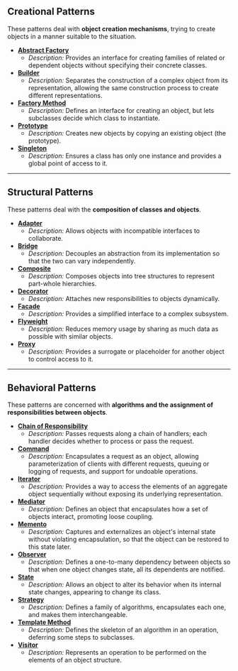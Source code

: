 ## Creational Patterns
These patterns deal with **object creation mechanisms**, trying to create objects in a manner suitable to the situation.

* **[Abstract Factory](https://example.com/abstract-factory-link)**
    * *Description:* Provides an interface for creating families of related or dependent objects without specifying their concrete classes.
* **[Builder](https://example.com/builder-link)**
    * *Description:* Separates the construction of a complex object from its representation, allowing the same construction process to create different representations.
* **[Factory Method](https://example.com/factory-method-link)**
    * *Description:* Defines an interface for creating an object, but lets subclasses decide which class to instantiate.
* **[Prototype](https://example.com/prototype-link)**
    * *Description:* Creates new objects by copying an existing object (the prototype).
* **[Singleton](https://github.com/kamronbekrustamov/DesignPatterns/blob/main/Singleton.md)**
    * *Description:* Ensures a class has only one instance and provides a global point of access to it.

---

## Structural Patterns
These patterns deal with the **composition of classes and objects**.

* **[Adapter](https://example.com/adapter-link)**
    * *Description:* Allows objects with incompatible interfaces to collaborate.
* **[Bridge](https://example.com/bridge-link)**
    * *Description:* Decouples an abstraction from its implementation so that the two can vary independently.
* **[Composite](https://example.com/composite-link)**
    * *Description:* Composes objects into tree structures to represent part-whole hierarchies.
* **[Decorator](https://example.com/decorator-link)**
    * *Description:* Attaches new responsibilities to objects dynamically.
* **[Facade](https://example.com/facade-link)**
    * *Description:* Provides a simplified interface to a complex subsystem.
* **[Flyweight](https://example.com/flyweight-link)**
    * *Description:* Reduces memory usage by sharing as much data as possible with similar objects.
* **[Proxy](https://example.com/proxy-link)**
    * *Description:* Provides a surrogate or placeholder for another object to control access to it.

---

## Behavioral Patterns
These patterns are concerned with **algorithms and the assignment of responsibilities between objects**.

* **[Chain of Responsibility](https://example.com/chain-of-responsibility-link)**
    * *Description:* Passes requests along a chain of handlers; each handler decides whether to process or pass the request.
* **[Command](https://example.com/command-link)**
    * *Description:* Encapsulates a request as an object, allowing parameterization of clients with different requests, queuing or logging of requests, and support for undoable operations.
* **[Iterator](https://example.com/iterator-link)**
    * *Description:* Provides a way to access the elements of an aggregate object sequentially without exposing its underlying representation.
* **[Mediator](https://example.com/mediator-link)**
    * *Description:* Defines an object that encapsulates how a set of objects interact, promoting loose coupling.
* **[Memento](https://example.com/memento-link)**
    * *Description:* Captures and externalizes an object's internal state without violating encapsulation, so that the object can be restored to this state later.
* **[Observer](https://example.com/observer-link)**
    * *Description:* Defines a one-to-many dependency between objects so that when one object changes state, all its dependents are notified.
* **[State](https://example.com/state-link)**
    * *Description:* Allows an object to alter its behavior when its internal state changes, appearing to change its class.
* **[Strategy](https://example.com/strategy-link)**
    * *Description:* Defines a family of algorithms, encapsulates each one, and makes them interchangeable.
* **[Template Method](https://example.com/template-method-link)**
    * *Description:* Defines the skeleton of an algorithm in an operation, deferring some steps to subclasses.
* **[Visitor](https://example.com/visitor-link)**
    * *Description:* Represents an operation to be performed on the elements of an object structure.
